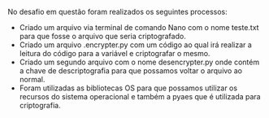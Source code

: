No desafio em questão foram realizados os seguintes processos:

- Criado um arquivo via terminal de comando Nano com o nome teste.txt para que fosse o arquivo que seria criptografado.
- Criado um arquivo .encrypter.py com um código ao qual irá realizar a leitura do código para a variável e criptografar o mesmo.
- Criado um segundo arquivo com o nome desencrypter.py onde contém a chave de descriptografia para que possamos voltar o arquivo ao normal.
- Foram utilizadas as bibliotecas OS para que possamos utilizar os recursos do sistema operacional e também a pyaes que é utilizada para criptografia.
